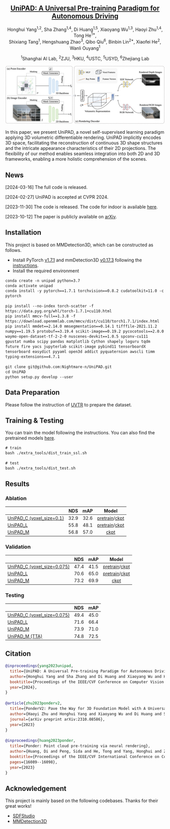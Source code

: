 <div align='center'>

<h2><a href="https://arxiv.org/abs/2310.08370">UniPAD: A Universal Pre-training Paradigm for Autonomous Driving</a></h2>

Honghui Yang<sup>1,2</sup>, Sha Zhang<sup>1,4</sup>, Di Huang<sup>1,5</sup>, Xiaoyang Wu<sup>1,3</sup>, Haoyi Zhu<sup>1,4</sup>, Tong He<sup>1*</sup>,
<br>
Shixiang Tang<sup>1</sup>, Hengshuang Zhao<sup>3</sup>, Qibo Qiu<sup>6</sup>, Binbin Lin<sup>2*</sup>, Xiaofei He<sup>2</sup>, Wanli Ouyang<sup>1</sup>
 
<sup>1</sup>Shanghai AI Lab, <sup>2</sup>ZJU, <sup>3</sup>HKU, <sup>4</sup>USTC, <sup>5</sup>USYD, <sup>6</sup>Zhejiang Lab
 

</div>


<p align="center">
    <img src="assets/pipeline.png" alt="pipeline" width="800" />
</p>

<!-- In contrast to numerous NLP and 2D computer vision foundational models, the learning of a robust and highly generalized 3D foundational model poses considerably greater challenges. This is primarily due to the inherent data variability and the diversity of downstream tasks. In this paper, we introduce a comprehensive 3D pre-training framework designed to facilitate the acquisition of efficient 3D representations, thereby establishing a pathway to 3D foundational models. Motivated by the fact that informative 3D features should be able to encode rich geometry and appearance cues that can be utilized to render realistic images, we propose a novel universal paradigm to learn point cloud representations by differentiable neural rendering, serving as a bridge between 3D and 2D worlds. We train a point cloud encoder within a devised volumetric neural renderer by comparing the rendered images with the real images. Notably, our approach demonstrates the seamless integration of the learned 3D encoder into diverse downstream tasks. These tasks encompass not only high-level challenges such as 3D detection and segmentation but also low-level objectives like 3D reconstruction and image synthesis, spanning both indoor and outdoor scenarios. Besides, we also illustrate the capability of pre-training a 2D backbone using the proposed universal methodology, surpassing conventional pre-training methods by a large margin. For the first time, PonderV2 achieves state-of-the-art performance on 11 indoor and outdoor benchmarks. The consistent improvements in various settings imply the effectiveness of the proposed method. -->

In this paper, we present UniPAD, a novel self-supervised learning paradigm applying 3D volumetric differentiable rendering. UniPAD implicitly encodes 3D space, facilitating the reconstruction of continuous 3D shape structures and the intricate appearance characteristics of their 2D projections. The flexibility of our method enables seamless integration into both 2D and 3D frameworks, enabling a more holistic comprehension of the scenes.


## News
[2024-03-16] The full code is released.

[2024-02-27] UniPAD is accepted at CVPR 2024.

[2023-11-30] The code is released. The code for indoor is available [here](https://github.com/OpenGVLab/PonderV2).

[2023-10-12] The paper is publicly available on [arXiv](https://arxiv.org/abs/2310.08370).

## Installation
This project is based on MMDetection3D, which can be constructed as follows.

- Install PyTorch [v1.7.1](https://pytorch.org/get-started/previous-versions/) and mmDetection3D [v0.17.3](https://github.com/open-mmlab/mmdetection3d/tree/v0.17.3) following the [instructions](https://github.com/open-mmlab/mmdetection3d/blob/v0.17.3/docs/getting_started.md).
- Install the required environment

```
conda create -n unipad python=3.7
conda activate unipad
conda install -y pytorch==1.7.1 torchvision==0.8.2 cudatoolkit=11.0 -c pytorch

pip install --no-index torch-scatter -f https://data.pyg.org/whl/torch-1.7.1+cu110.html
pip install mmcv-full==1.3.8 -f https://download.openmmlab.com/mmcv/dist/cu110/torch1.7.1/index.html
pip install mmdet==2.14.0 mmsegmentation==0.14.1 tifffile-2021.11.2 numpy==1.19.5 protobuf==3.19.4 scikit-image==0.19.2 pycocotools==2.0.0 waymo-open-dataset-tf-2-2-0 nuscenes-devkit==1.0.5 spconv-cu111 gpustat numba scipy pandas matplotlib Cython shapely loguru tqdm future fire yacs jupyterlab scikit-image pybind11 tensorboardX tensorboard easydict pyyaml open3d addict pyquaternion awscli timm typing-extensions==4.7.1

git clone git@github.com:Nightmare-n/UniPAD.git
cd UniPAD
python setup.py develop --user
```
## Data Preparation
Please follow the instruction of [UVTR](https://github.com/dvlab-research/UVTR) to prepare the dataset.

## Training & Testing
You can train the model following the instructions. You can also find the pretrained models [here](https://drive.google.com/drive/folders/1_D57qpLDbNAEAEqfjdNFDrlB5ntSDVrT?usp=sharing).
```
# train
bash ./extra_tools/dist_train_ssl.sh

# test
bash ./extra_tools/dist_test.sh
```

## Results

### Ablation
|                                             | NDS | mAP | Model |
|---------------------------------------------|:-------:|:-------:|:-------:|
|[UniPAD_C (voxel_size=0.1)](projects/configs/unipad_abl/abl_uvtr_cam_vs0.1_finetune.py)| 32.9 | 32.6 | [pretrain](https://drive.google.com/file/d/1W8ebt8ntyGwCuhIir53OX_ZQyOY5kwhM/view?usp=sharing)/[ckpt](https://drive.google.com/file/d/1rwxyrhCdChFqEo7yUquqntQKAgExbvPB/view?usp=sharing) |
|[UniPAD_L](projects/configs/unipad_abl/abl_uvtr_lidar_vs0.075_finetune.py)| 55.8 | 48.1 | [pretrain](https://drive.google.com/file/d/1HJDxEsHytuKgpXbuFws2rjVBJG0AMQ3I/view?usp=sharing)/[ckpt](https://drive.google.com/file/d/191vEkU-H8z4qK7KBPcXgMDJPy4HNq8GM/view?usp=sharing) |
|[UniPAD_M](projects/configs/unipad_abl/abl_uvtr_fusion_vs0.075_finetune.py)| 56.8 | 57.0 | [ckpt](https://drive.google.com/file/d/1LY-BydPXGpRowvDNJ9I_GV65UGoQG9Kg/view?usp=sharing) |

### Validation
|                                             | NDS | mAP | Model |
|---------------------------------------------|:-------:|:-------:|:-------:|
|[UniPAD_C (voxel_size=0.075)](projects/configs/unipad_final/final_uvtr_cam_vs0.075_finetune.py)| 47.4 | 41.5 |  [pretrain](https://drive.google.com/file/d/154SI0CzjiMtMcZdAMLYLvJioUh2AhIa9/view?usp=sharing)/[ckpt](https://drive.google.com/file/d/1CIdbnzP5VOHLIj9EgB7rMzcozUP1F6sJ/view?usp=sharing) |
|[UniPAD_L](projects/configs/unipad_final/final_uvtr_lidar_vs0.075_finetune.py)| 70.6 | 65.0 | [pretrain](https://drive.google.com/file/d/1HJDxEsHytuKgpXbuFws2rjVBJG0AMQ3I/view?usp=sharing)/[ckpt](https://drive.google.com/file/d/14magUpxM-PlIuEOLI7up9EZlH66QNpCy/view?usp=sharing) |
|[UniPAD_M](projects/configs/unipad_final/final_uvtr_fusion_vs0.075_finetune.py)| 73.2 | 69.9 | [ckpt](https://drive.google.com/file/d/1xzfgE8J2COjj69XJhT1HOm5VHCVfv7k1/view?usp=sharing) |

### Testing
|                                             | NDS | mAP | 
|---------------------------------------------|:-------:|:-------:|
|[UniPAD_C (voxel_size=0.075)](projects/configs/unipad_final/final_uvtr_cam_vs0.075_finetune_test.py)| 49.4 | 45.0 |
|[UniPAD_L](projects/configs/unipad_final/final_uvtr_lidar_vs0.075_finetune_test.py)| 71.6 | 66.4 |
|[UniPAD_M](projects/configs/unipad_final/final_uvtr_fusion_vs0.075_finetune_test.py)| 73.9 | 71.0 |
|[UniPAD_M (TTA)](projects/configs/unipad_final/final_uvtr_fusion_vs0.075_finetune_test_tta.py)| 74.8 | 72.5 |

## Citation
```bib
@inproceedings{yang2023unipad,
  title={UniPAD: A Universal Pre-training Paradigm for Autonomous Driving}, 
  author={Honghui Yang and Sha Zhang and Di Huang and Xiaoyang Wu and Haoyi Zhu and Tong He and Shixiang Tang and Hengshuang Zhao and Qibo Qiu and Binbin Lin and Xiaofei He and Wanli Ouyang},
  booktitle={Proceedings of the IEEE/CVF Conference on Computer Vision and Pattern Recognition},
  year={2024},
}

@article{zhu2023ponderv2,
  title={PonderV2: Pave the Way for 3D Foundation Model with A Universal Pre-training Paradigm}, 
  author={Haoyi Zhu and Honghui Yang and Xiaoyang Wu and Di Huang and Sha Zhang and Xianglong He and Tong He and Hengshuang Zhao and Chunhua Shen and Yu Qiao and Wanli Ouyang},
  journal={arXiv preprint arXiv:2310.08586},
  year={2023}
}

@inproceedings{huang2023ponder,
  title={Ponder: Point cloud pre-training via neural rendering},
  author={Huang, Di and Peng, Sida and He, Tong and Yang, Honghui and Zhou, Xiaowei and Ouyang, Wanli},
  booktitle={Proceedings of the IEEE/CVF International Conference on Computer Vision},
  pages={16089--16098},
  year={2023}
}
```

## Acknowledgement
This project is mainly based on the following codebases. Thanks for their great works!

- [SDFStudio](https://github.com/autonomousvision/sdfstudio)
- [MMDetection3D](https://github.com/open-mmlab/mmdetection3d)
